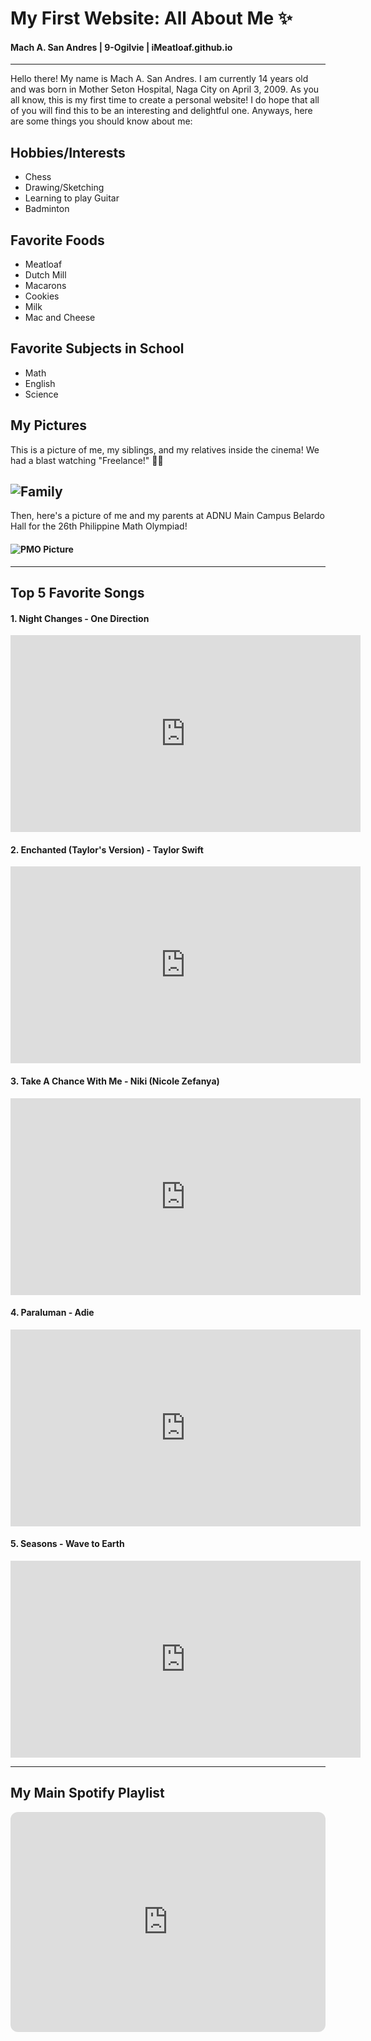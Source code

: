 # My First Website: All About Me ✨
#### Mach A. San Andres | 9-Ogilvie | iMeatloaf.github.io

---

Hello there! My name is Mach A. San Andres. I am currently 14 years old and was born in Mother Seton Hospital, Naga City on April 3, 2009. As you all know, this is my first time to create a personal website! I do hope that all of you will find this to be an interesting and delightful one. Anyways, here are some things you should know about me:

## **Hobbies/Interests**
- Chess
- Drawing/Sketching
- Learning to play Guitar
- Badminton

## **Favorite Foods**
- Meatloaf
- Dutch Mill
- Macarons
- Cookies
- Milk
- Mac and Cheese

## **Favorite Subjects in School**
- Math
- English
- Science

## **My Pictures**
  This is a picture of me, my siblings, and my relatives inside the cinema! We had a blast watching "Freelance!" 🎥🍿 
## ![Family](https://scontent.fmnl9-3.fna.fbcdn.net/v/t1.15752-9/387339303_6729270233774658_2084923186133202652_n.jpg?_nc_cat=100&ccb=1-7&_nc_sid=8cd0a2&_nc_eui2=AeF-hTrEfMRT1ZI_RHozAZoeM8J0TXBQC3kzwnRNcFALeUnFhUyF9jwluxH-iiYJzHE1I79f6vBbC4Y-C_-Yzn8e&_nc_ohc=UxZDqGRoiZ0AX_piTW1&_nc_ht=scontent.fmnl9-3.fna&oh=03_AdTIYBE9WQJ1fmR-lUpUGsOLm5-lfPeU9m6O2lspbBVqnw&oe=65977367)
  Then, here's a picture of me and my parents at ADNU Main Campus Belardo Hall for the 26th Philippine Math Olympiad! 
#### ![PMO Picture](https://scontent.fmnl33-3.fna.fbcdn.net/v/t1.15752-9/411647698_1324937014870044_4427651691500285839_n.jpg?_nc_cat=110&ccb=1-7&_nc_sid=8cd0a2&_nc_eui2=AeHlc1ijFb92mj9I5Ek9asehZEWBrrvo715kRYGuu-jvXoHzD0DJIN2Q6Qczw-eVKxGHl9UBZz-5voiCn9cNj11N&_nc_ohc=1OLxcrPCoc8AX_lRspR&_nc_ht=scontent.fmnl33-3.fna&oh=03_AdTUpE5ftJBh9y6IhbWlaQ4b3UTUkiv9iuXisniYaq7JSQ&oe=65B9FC3D)

---

## **Top 5 Favorite Songs**
#### **1. Night Changes - One Direction**
<iframe width="560" height="315" src="https://www.youtube.com/embed/syFZfO_wfMQ?si=oUIvwsBe54UQjey6" title="YouTube video player" frameborder="0" allow="accelerometer; autoplay; clipboard-write; encrypted-media; gyroscope; picture-in-picture; web-share" allowfullscreen></iframe>

#### **2. Enchanted (Taylor's Version) - Taylor Swift**
<iframe width="560" height="315" src="https://www.youtube.com/embed/igIfiqqVHtA?si=M5CW8hiMVwEyL2Eq" title="YouTube video player" frameborder="0" allow="accelerometer; autoplay; clipboard-write; encrypted-media; gyroscope; picture-in-picture; web-share" allowfullscreen></iframe>

#### **3. Take A Chance With Me - Niki (Nicole Zefanya)**
<iframe width="560" height="315" src="https://www.youtube.com/embed/iygXgP2nOF4?si=pQ8Iv03xZ_rMfONp" title="YouTube video player" frameborder="0" allow="accelerometer; autoplay; clipboard-write; encrypted-media; gyroscope; picture-in-picture; web-share" allowfullscreen></iframe>

#### **4. Paraluman - Adie**
<iframe width="560" height="315" src="https://www.youtube.com/embed/1ozScYqgUgw?si=duP1RjfUAImYp73b" title="YouTube video player" frameborder="0" allow="accelerometer; autoplay; clipboard-write; encrypted-media; gyroscope; picture-in-picture; web-share" allowfullscreen></iframe>

#### **5. Seasons - Wave to Earth**
<iframe width="560" height="315" src="https://www.youtube.com/embed/CnVVjLOGVoY?si=BxKNudYqTFz4K_je" title="YouTube video player" frameborder="0" allow="accelerometer; autoplay; clipboard-write; encrypted-media; gyroscope; picture-in-picture; web-share" allowfullscreen></iframe>

---

## **My Main Spotify Playlist**
<iframe style="border-radius:12px" src="https://open.spotify.com/embed/playlist/6TUT5fJhNEaObMjzskxGbt?utm_source=generator" width="100%" height="352" frameBorder="0" allowfullscreen="" allow="autoplay; clipboard-write; encrypted-media; fullscreen; picture-in-picture" loading="lazy"></iframe>
